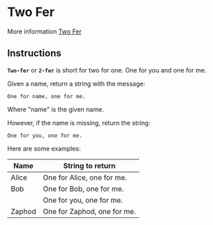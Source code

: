 # Two Fer

More information [Two Fer](https://exercism.org/tracks/javascript/exercises/two-fer)

## Instructions

**`Two-fer`** or **`2-fer`** is short for two for one. One for you and one for me.

Given a name, return a string with the message:

```
One for name, one for me.
```

Where "name" is the given name.

However, if the name is missing, return the string:

```
One for you, one for me.
```

Here are some examples:

| Name   | String to return            |
| ------ | --------------------------- |
| Alice  | One for Alice, one for me.  |
| Bob    | One for Bob, one for me.    |
|        | One for you, one for me.    |
| Zaphod | One for Zaphod, one for me. |
